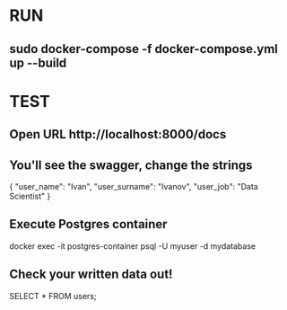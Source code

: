 # RUN
## sudo docker-compose -f docker-compose.yml up --build

# TEST
## Open URL http://localhost:8000/docs 
## You'll see the swagger, change the strings

{
  "user_name": "Ivan",
  "user_surname": "Ivanov",
  "user_job": "Data Scientist"
}

## Execute Postgres container
docker exec -it postgres-container psql -U myuser -d mydatabase

## Check your written data out!
SELECT * FROM users;
